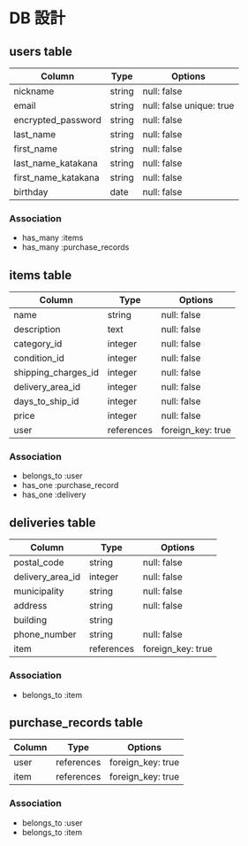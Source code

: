 # DB 設計

## users table

| Column              | Type                | Options                  |
|---------------------|---------------------|--------------------------|
| nickname            | string              | null: false              |
| email               | string              | null: false unique: true |
| encrypted_password  | string              | null: false              |
| last_name           | string              | null: false              |
| first_name          | string              | null: false              |
| last_name_katakana  | string              | null: false              |
| first_name_katakana | string              | null: false              |
| birthday            | date                | null: false              |

### Association

* has_many :items
* has_many :purchase_records

## items table

| Column              | Type                | Options                 |
|---------------------|---------------------|-------------------------|
| name                | string              | null: false             |
| description         | text                | null: false             |
| category_id         | integer             | null: false             |
| condition_id        | integer             | null: false             |
| shipping_charges_id | integer             | null: false             |
| delivery_area_id    | integer             | null: false             |
| days_to_ship_id     | integer             | null: false             |
| price               | integer             | null: false             |
| user                | references          | foreign_key: true       |


### Association

* belongs_to :user
* has_one :purchase_record
* has_one :delivery

## deliveries table

| Column             | Type                | Options                 |
|--------------------|---------------------|-------------------------|
| postal_code        | string              | null: false             |
| delivery_area_id   | integer             | null: false             |
| municipality       | string              | null: false             |
| address            | string              | null: false             |
| building           | string              |                         |
| phone_number       | string              | null: false             |
| item               | references          | foreign_key: true       |

### Association
* belongs_to :item

## purchase_records table

| Column             | Type                | Options                 |
|--------------------|---------------------|-------------------------|
| user               | references          | foreign_key: true       |
| item               | references          | foreign_key: true       |

### Association

* belongs_to :user
* belongs_to :item
